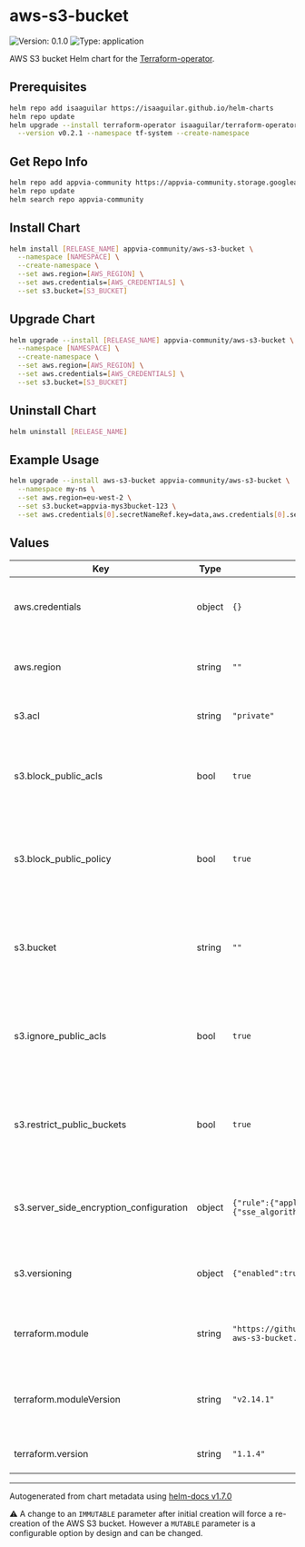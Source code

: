 # aws-s3-bucket

![Version: 0.1.0](https://img.shields.io/badge/Version-0.1.0-informational?style=flat-square) ![Type: application](https://img.shields.io/badge/Type-application-informational?style=flat-square)

AWS S3 bucket Helm chart for the [Terraform-operator](https://github.com/isaaguilar/terraform-operator).

## Prerequisites
```bash
helm repo add isaaguilar https://isaaguilar.github.io/helm-charts
helm repo update
helm upgrade --install terraform-operator isaaguilar/terraform-operator \
  --version v0.2.1 --namespace tf-system --create-namespace
```

## Get Repo Info
```bash
helm repo add appvia-community https://appvia-community.storage.googleapis.com
helm repo update
helm search repo appvia-community
```

## Install Chart
```bash
helm install [RELEASE_NAME] appvia-community/aws-s3-bucket \
  --namespace [NAMESPACE] \
  --create-namespace \
  --set aws.region=[AWS_REGION] \
  --set aws.credentials=[AWS_CREDENTIALS] \
  --set s3.bucket=[S3_BUCKET]
```

## Upgrade Chart
```bash
helm upgrade --install [RELEASE_NAME] appvia-community/aws-s3-bucket \
  --namespace [NAMESPACE] \
  --create-namespace \
  --set aws.region=[AWS_REGION] \
  --set aws.credentials=[AWS_CREDENTIALS] \
  --set s3.bucket=[S3_BUCKET]
```

## Uninstall Chart
```bash
helm uninstall [RELEASE_NAME]
```

## Example Usage
```bash
helm upgrade --install aws-s3-bucket appvia-community/aws-s3-bucket \
  --namespace my-ns \
  --set aws.region=eu-west-2 \
  --set s3.bucket=appvia-mys3bucket-123 \
  --set aws.credentials[0].secretNameRef.key=data,aws.credentials[0].secretNameRef.name=tf-aws-secrets,aws.credentials[0].secretNameRef.namespace=my-ns
```

## Values

| Key | Type | Default | Description |
|-----|------|---------|-------------|
| aws.credentials | object | `{}` | The AWS credentials to be used for provisioning the S3 bucket |
| aws.region | string | `""` | The AWS region where the S3 bucket should be created |
| s3.acl | string | `"private"` | The canned ACL to apply [MUTABLE] |
| s3.block_public_acls | bool | `true` | Whether Amazon S3 should block public ACLs for this bucket [MUTABLE] |
| s3.block_public_policy | bool | `true` | Whether Amazon S3 should block public bucket policies for this bucket [MUTABLE] |
| s3.bucket | string | `""` | The name of the bucket. If omitted, Terraform will assign a random, unique name [IMMUTABLE] |
| s3.ignore_public_acls | bool | `true` | Whether Amazon S3 should ignore public ACLs for this bucket [MUTABLE] |
| s3.restrict_public_buckets | bool | `true` | Whether Amazon S3 should restrict public bucket policies for this bucket [MUTABLE] |
| s3.server_side_encryption_configuration | object | `{"rule":{"apply_server_side_encryption_by_default":{"sse_algorithm":"aws:kms"},"bucket_key_enabled":true}}` | Map containing server-side encryption configuration [MUTABLE] |
| s3.versioning | object |  `{"enabled":true}` | Map containing versioning configuration [MUTABLE] |
| terraform.module | string | `"https://github.com/terraform-aws-modules/terraform-aws-s3-bucket.git"` | The HashiCorp official Terraform module |
| terraform.moduleVersion | string | `"v2.14.1"` | The version of the Terraform module used to create an S3 bucket |
| terraform.version | string | `"1.1.4"` | The version of Terraform used |

----------------------------------------------
Autogenerated from chart metadata using [helm-docs v1.7.0](https://github.com/norwoodj/helm-docs/releases/v1.7.0)

:warning: A change to an `IMMUTABLE` parameter after initial creation will force a re-creation of the AWS S3 bucket. However a `MUTABLE` parameter is a configurable option by design and can be changed.
